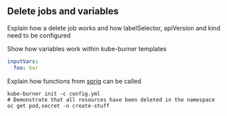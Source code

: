 ## Delete jobs and variables

Explain how a delete job works and how labelSelector, apiVersion and kind need to be configured

Show how variables work within kube-burner templates

```yaml
inputVars:
  foo: bar
```

Explain how functions from [sprig](http://masterminds.github.io/sprig/) can be called

```shell
kube-burner init -c config.yml
# Demonstrate that all resources have been deleted in the namespace
oc get pod,secret -n create-stuff
```
